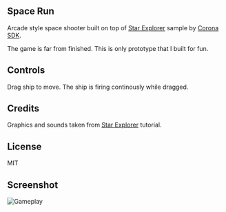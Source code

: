## Space Run

Arcade style space shooter built on top of [Star Explorer][1] sample by [Corona SDK][2].

The game is far from finished. This is only prototype that I built for fun.

## Controls

Drag ship to move. The ship is firing continously while dragged.

## Credits

Graphics and sounds taken from [Star Explorer][1] tutorial.

## License

MIT

## Screenshot

![Gameplay](./game.gif)

[1]: https://docs.coronalabs.com/guide/programming/01/index.html
[2]: https://coronalabs.com/

